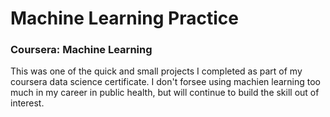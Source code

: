 # Machine Learning Practice
### Coursera: Machine Learning 

This was one of the quick and small projects I completed as part of my coursera data science certificate. I don't forsee using machien learning too much in my career in public health, but will continue to build the skill out of interest.
